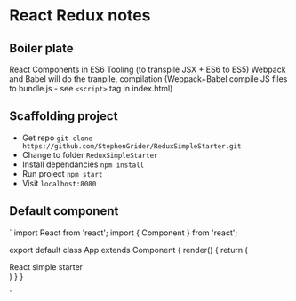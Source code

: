 # React Redux notes

## Boiler plate

React Components in ES6
Tooling (to transpile JSX + ES6 to ES5)
Webpack and Babel will do the tranpile, compilation
(Webpack+Babel compile JS files to bundle.js - see `<script>` tag in index.html)

## Scaffolding project

- Get repo `git clone https://github.com/StephenGrider/ReduxSimpleStarter.git`
- Change to folder `ReduxSimpleStarter`
- Install dependancies `npm install`
- Run project `npm start`
- Visit `localhost:8080`

## Default component 

`
import React from 'react';
import { Component } from 'react';

export default class App extends Component {
  render() {
    return (
      <div>React simple starter</div>
    )
  }
}

`